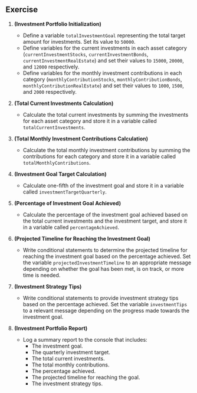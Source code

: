 ## Exercise

1. **(Investment Portfolio Initialization)**

    *   Define a variable `totalInvestmentGoal` representing the total target amount for investments. Set its value to `50000`.
    *   Define variables for the current investments in each asset category (`currentInvestmentStocks`, `currentInvestmentBonds`, `currentInvestmentRealEstate`) and set their values to `15000`, `20000`, and `12000` respectively.
    *   Define variables for the monthly investment contributions in each category (`monthlyContributionStocks`, `monthlyContributionBonds`, `monthlyContributionRealEstate`) and set their values to `1000`, `1500`, and `2000` respectively.

2. **(Total Current Investments Calculation)**

    *   Calculate the total current investments by summing the investments for each asset category and store it in a variable called `totalCurrentInvestments`.

3. **(Total Monthly Investment Contributions Calculation)**

    *   Calculate the total monthly investment contributions by summing the contributions for each category and store it in a variable called `totalMonthlyContributions`.

4. **(Investment Goal Target Calculation)**

    *   Calculate one-fifth of the investment goal and store it in a variable called `investmentTargetQuarterly`.

5. **(Percentage of Investment Goal Achieved)**

    *   Calculate the percentage of the investment goal achieved based on the total current investments and the investment target, and store it in a variable called `percentageAchieved`.

6. **(Projected Timeline for Reaching the Investment Goal)**

    *   Write conditional statements to determine the projected timeline for reaching the investment goal based on the percentage achieved. Set the variable `projectedInvestmentTimeline` to an appropriate message depending on whether the goal has been met, is on track, or more time is needed.

7. **(Investment Strategy Tips)**

    *   Write conditional statements to provide investment strategy tips based on the percentage achieved. Set the variable `investmentTips` to a relevant message depending on the progress made towards the investment goal.

8. **(Investment Portfolio Report)**

    *   Log a summary report to the console that includes:
        *   The investment goal.
        *   The quarterly investment target.
        *   The total current investments.
        *   The total monthly contributions.
        *   The percentage achieved.
        *   The projected timeline for reaching the goal.
        *   The investment strategy tips.
